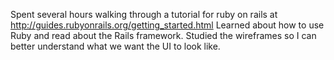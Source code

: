 Spent several hours walking through a tutorial for ruby on rails at http://guides.rubyonrails.org/getting_started.html
Learned about how to use Ruby and read about the Rails framework.
Studied the wireframes so I can better understand what we want the UI to look like.
